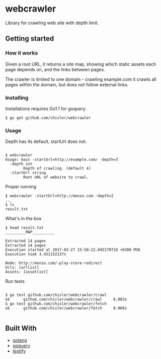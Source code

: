 # webcrawler
Library for crawling web site with depth limit.

## Getting started

### How it works

Given a root URL, it returns a site map, showing which static assets each page depends on, and the links between pages.

The crawler is limited to one domain - crawling example.com it crawls all pages within the domain,
but does not follow external links.

### Installing

Installations requires Go1.1 for goquery.
```
$ go get github.com/chisler/webcrawler
```

### Usage


Depth has its default, startUrl does not.
```

$ webcrawler 
Usage: main -startUrl=http://example.com/ -depth=3
  -depth int
        Depth of crawling. (default 4)
  -startUrl string
        Root URL of website to crawl.
```

Proper running
```
$ webcrawler -startUrl=http://monzo.com -depth=2
...
$ ls
result.txt
```

What's in the box
```
$ head result.txt 
_________MAP__________

Extracted 14 pages
Extracted 14 pages
Execution started at 2017-03-27 15:50:22.692179718 +0300 MSK
Execution took 3.431152137s

Node: http://monzo.com/-play-store-redirect 
Urls: [urllist] 
Assets: [assetlist] 

```

Run tests
```

$ go test github.com/chisler/webcrawler/crawl
ok      github.com/chisler/webcrawler/crawl     0.003s
$ go test github.com/chisler/webcrawler/fetch
ok      github.com/chisler/webcrawler/fetch     0.008s


```

## Built With

* [golang](https://golang.org/doc/install)
* [goquery](https://github.com/PuerkitoBio/goquery)
* [testify](https://github.com/stretchr/testify/assert)

